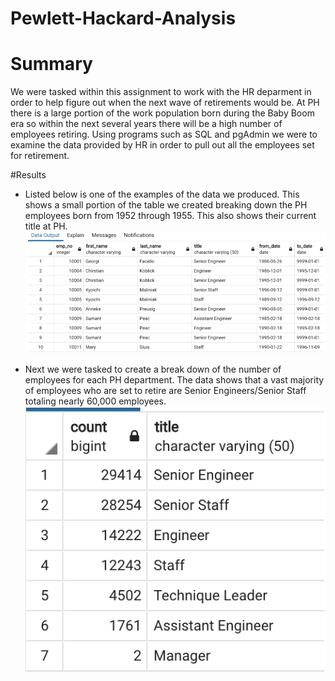 # Pewlett-Hackard-Analysis

# Summary
We were tasked within this assignment to work with the HR deparment in order to help figure out when the next wave of retirements would be.  At PH there is a large portion of the work population born during the Baby Boom era so within the next several years there will be a high number of employees retiring.  Using programs such as SQL and pgAdmin we were to examine the data provided by HR in order to pull out all the employees set for retirement.

#Results

* Listed below is one of the examples of the data we produced.  This shows a small portion of the table we created breaking down the PH employees born from 1952 through 1955.  This also shows their current title at PH.
![github](retiring_titles.PNG)

* Next we were tasked to create a break down of the number of employees for each PH department.  The data shows that a vast majority of employees who are set to retire are Senior Engineers/Senior Staff totaling nearly 60,000 employees.
![github](retiring_totals.PNG)
